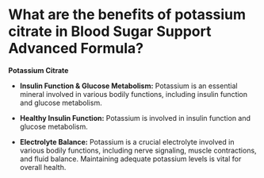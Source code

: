# What are the benefits of potassium citrate in Blood Sugar Support Advanced Formula?

**Potassium Citrate** 

- **Insulin Function & Glucose Metabolism:** Potassium is an essential mineral involved in various bodily functions, including insulin function and glucose metabolism. 

- **Healthy Insulin Function:** Potassium is involved in insulin function and glucose metabolism. 

- **Electrolyte Balance:** Potassium is a crucial electrolyte involved in various bodily functions, including nerve signaling, muscle contractions, and fluid balance. Maintaining adequate potassium levels is vital for overall health.